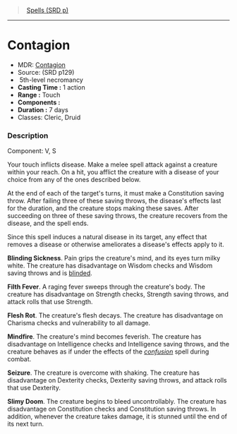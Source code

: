 ﻿---
!SpellItem
Family: SpellVO
Level: 5
Type: necromancy
CastingTime: 1 action
Range: Touch
Duration: 7 days
Classes: Cleric, Druid
Id: spells_vo.md#contagion
ParentLink: spells_vo.md#spells-srd-p
Name: Contagion
ParentName: Spells (SRD p)
NameLevel: 1
AltName: '[Contagion](hd_spells_contagion.md)'
Source: (SRD p129)
Attributes:
  Name: Contagion
  Markdown: >+
    # <!--Name-->Contagion<!--/Name-->


    - MDR: <!--AltName-->[Contagion](hd_spells_contagion.md)<!--/AltName-->

    - Source: <!--Source-->(SRD p129)<!--/Source-->

    -  <!--Level-->5<!--/Level-->th-level <!--Type-->necromancy<!--/Type-->

    - **Casting Time :** <!--CastingTime-->1 action<!--/CastingTime-->

    - **Range :** <!--Range-->Touch<!--/Range-->

    - **Components :** <!--Components--><!--/Components-->

    - **Duration :** <!--Duration-->7 days<!--/Duration-->

    - Classes: <!--Classes-->Cleric, Druid<!--/Classes-->


    ### Description


    Component: V, S


    Your touch inflicts disease. Make a melee spell attack against a creature within your reach. On a hit, you afflict the creature with a disease of your choice from any of the ones described below.


    At the end of each of the target's turns, it must make a Constitution saving throw. After failing three of these saving throws, the disease's effects last for the duration, and the creature stops making these saves. After succeeding on three of these saving throws, the creature recovers from the disease, and the spell ends.


    Since this spell induces a natural disease in its target, any effect that removes a disease or otherwise ameliorates a disease's effects apply to it.


    **Blinding Sickness**. Pain grips the creature's mind, and its eyes turn milky white. The creature has disadvantage on Wisdom checks and Wisdom saving throws and is [blinded](srd_conditions_blinded.md).


    **Filth Fever**. A raging fever sweeps through the creature's body. The creature has disadvantage on Strength checks, Strength saving throws, and attack rolls that use Strength.


    **Flesh Rot**. The creature's flesh decays. The creature has disadvantage on Charisma checks and vulnerability to all damage.


    **Mindfire**. The creature's mind becomes feverish. The creature has disadvantage on Intelligence checks and Intelligence saving throws, and the creature behaves as if under the effects of the _[confusion](hd_spells_confusion.md)_ spell during combat.


    **Seizure**. The creature is overcome with shaking. The creature has disadvantage on Dexterity checks, Dexterity saving throws, and attack rolls that use Dexterity.


    **Slimy Doom**. The creature begins to bleed uncontrollably. The creature has disadvantage on Constitution checks and Constitution saving throws. In addition, whenever the creature takes damage, it is stunned until the end of its next turn.

  AltName: '[Contagion](hd_spells_contagion.md)'
  Source: (SRD p129)
  Level: 5
  Type: necromancy
  CastingTime: 1 action
  Range: Touch
  Duration: 7 days
  Classes: Cleric, Druid
AttributesDictionary: >+
  Name: Contagion

  Markdown: >+

    # <!--Name-->Contagion<!--/Name-->





    - MDR: <!--AltName-->[Contagion](hd_spells_contagion.md)<!--/AltName-->



    - Source: <!--Source-->(SRD p129)<!--/Source-->



    -  <!--Level-->5<!--/Level-->th-level <!--Type-->necromancy<!--/Type-->



    - **Casting Time :** <!--CastingTime-->1 action<!--/CastingTime-->



    - **Range :** <!--Range-->Touch<!--/Range-->



    - **Components :** <!--Components--><!--/Components-->



    - **Duration :** <!--Duration-->7 days<!--/Duration-->



    - Classes: <!--Classes-->Cleric, Druid<!--/Classes-->





    ### Description





    Component: V, S





    Your touch inflicts disease. Make a melee spell attack against a creature within your reach. On a hit, you afflict the creature with a disease of your choice from any of the ones described below.





    At the end of each of the target's turns, it must make a Constitution saving throw. After failing three of these saving throws, the disease's effects last for the duration, and the creature stops making these saves. After succeeding on three of these saving throws, the creature recovers from the disease, and the spell ends.





    Since this spell induces a natural disease in its target, any effect that removes a disease or otherwise ameliorates a disease's effects apply to it.





    **Blinding Sickness**. Pain grips the creature's mind, and its eyes turn milky white. The creature has disadvantage on Wisdom checks and Wisdom saving throws and is [blinded](srd_conditions_blinded.md).





    **Filth Fever**. A raging fever sweeps through the creature's body. The creature has disadvantage on Strength checks, Strength saving throws, and attack rolls that use Strength.





    **Flesh Rot**. The creature's flesh decays. The creature has disadvantage on Charisma checks and vulnerability to all damage.





    **Mindfire**. The creature's mind becomes feverish. The creature has disadvantage on Intelligence checks and Intelligence saving throws, and the creature behaves as if under the effects of the _[confusion](hd_spells_confusion.md)_ spell during combat.





    **Seizure**. The creature is overcome with shaking. The creature has disadvantage on Dexterity checks, Dexterity saving throws, and attack rolls that use Dexterity.





    **Slimy Doom**. The creature begins to bleed uncontrollably. The creature has disadvantage on Constitution checks and Constitution saving throws. In addition, whenever the creature takes damage, it is stunned until the end of its next turn.



  AltName: '[Contagion](hd_spells_contagion.md)'

  Source: (SRD p129)

  Level: 5

  Type: necromancy

  CastingTime: 1 action

  Range: Touch

  Duration: 7 days

  Classes: Cleric, Druid

---
> [Spells (SRD p)](srd_spells.md)

---

# Contagion

- MDR: [Contagion](hd_spells_contagion.md)
- Source: (SRD p129)
-  5th-level necromancy
- **Casting Time :** 1 action
- **Range :** Touch
- **Components :** 
- **Duration :** 7 days
- Classes: Cleric, Druid

### Description

Component: V, S

Your touch inflicts disease. Make a melee spell attack against a creature within your reach. On a hit, you afflict the creature with a disease of your choice from any of the ones described below.

At the end of each of the target's turns, it must make a Constitution saving throw. After failing three of these saving throws, the disease's effects last for the duration, and the creature stops making these saves. After succeeding on three of these saving throws, the creature recovers from the disease, and the spell ends.

Since this spell induces a natural disease in its target, any effect that removes a disease or otherwise ameliorates a disease's effects apply to it.

**Blinding Sickness**. Pain grips the creature's mind, and its eyes turn milky white. The creature has disadvantage on Wisdom checks and Wisdom saving throws and is [blinded](srd_conditions_blinded.md).

**Filth Fever**. A raging fever sweeps through the creature's body. The creature has disadvantage on Strength checks, Strength saving throws, and attack rolls that use Strength.

**Flesh Rot**. The creature's flesh decays. The creature has disadvantage on Charisma checks and vulnerability to all damage.

**Mindfire**. The creature's mind becomes feverish. The creature has disadvantage on Intelligence checks and Intelligence saving throws, and the creature behaves as if under the effects of the _[confusion](hd_spells_confusion.md)_ spell during combat.

**Seizure**. The creature is overcome with shaking. The creature has disadvantage on Dexterity checks, Dexterity saving throws, and attack rolls that use Dexterity.

**Slimy Doom**. The creature begins to bleed uncontrollably. The creature has disadvantage on Constitution checks and Constitution saving throws. In addition, whenever the creature takes damage, it is stunned until the end of its next turn.

